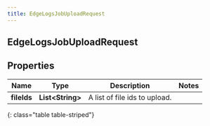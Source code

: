 ```yaml
---
title: EdgeLogsJobUploadRequest
---
```

## EdgeLogsJobUploadRequest


## Properties

| Name | Type | Description | Notes |
| ------------ | ------------- | ------------- | ------------- |
| **fileIds** | <!----><!---->**List&lt;String&gt;**<!----> | A list of file ids to upload. |  |
{: class="table table-striped"}



